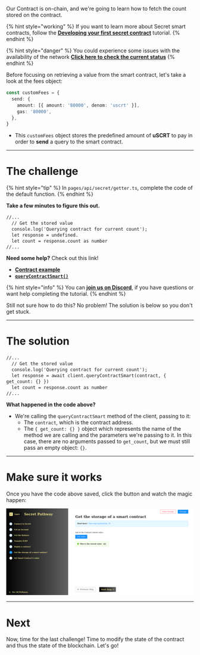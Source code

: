 Our Contract is on-chain, and we're going to learn how to fetch the count stored on the contract. 

{% hint style="working" %}
If you want to learn more about Secret smart contracts, follow the [**Developing your first secret contract**](https://learn.figment.io/tutorials/creating-a-secret-contract-from-scratch) tutorial.
{% endhint %}


{% hint style="danger" %}
You could experience some issues with the availability of the network [**Click here to check the current status**](https://secretnodes.com/secret/chains/holodeck-2)
{% endhint %}

Before focusing on retrieving a value from the smart contract, let's take a look at the fees object:

```typescript
const customFees = {
  send: {
    amount: [{ amount: '80000', denom: 'uscrt' }],
    gas: '80000',
  },
}
```
* This `customFees` object stores the predefined amount of **uSCRT** to pay in order to **send** a query to the smart contract.  

----------------------------------

# The challenge

{% hint style="tip" %}
In `pages/api/secret/getter.ts`, complete the code of the default function. 
{% endhint %}

**Take a few minutes to figure this out.**

```tsx
//...
  // Get the stored value
  console.log('Querying contract for current count');
  let response = undefined.
  let count = response.count as number
//...
```

**Need some help?** Check out this link!
* [**Contract example**](https://github.com/enigmampc/SecretJS-Templates/tree/master/5_contracts)  
* [**`queryContractSmart()`**](https://github.com/enigmampc/SecretNetwork/blob/7adccb9a09579a564fc90173cc9509d88c46d114/cosmwasm-js/packages/sdk/src/cosmwasmclient.ts#L400)  

{% hint style="info" %}
You can [**join us on Discord**](https://discord.gg/fszyM7K), if you have questions or want help completing the tutorial.
{% endhint %}

Still not sure how to do this? No problem! The solution is below so you don't get stuck.

----------------------------------

# The solution

```tsx
//...
  // Get the stored value
  console.log('Querying contract for current count');
  let response = await client.queryContractSmart(contract, { get_count: {} })
  let count = response.count as number
//...
```

**What happened in the code above?**
* We're calling the `queryContractSmart` method of the client, passing to it:
  * The `contract`, which is the contract address. 
  * The `{ get_count: {} }` object which represents the name of the method we are calling and the parameters we're passing to it. In this case, there are no arguments passed to `get_count`, but we must still pass an empty object: `{}`.

----------------------------------

# Make sure it works

Once you have the code above saved, click the button and watch the magic happen:

![](../../../.gitbook/assets/pathways/secret/secret-getter.png)

----------------------------------

# Next

Now, time for the last challenge! Time to modify the state of the contract and thus the state of the blockchain. Let's go!
